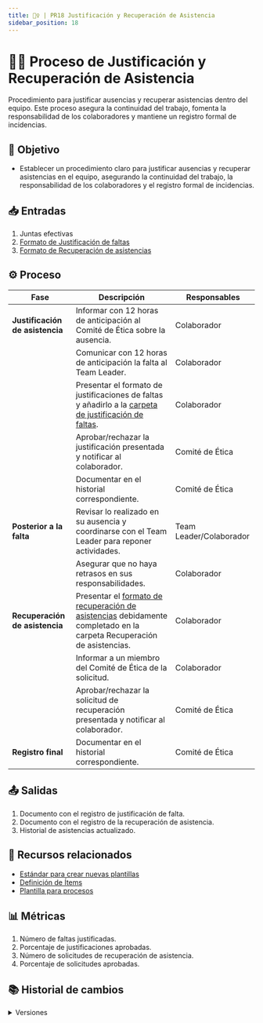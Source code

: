 ```yaml
---
title: 👯‍♀️ | PR18 Justificación y Recuperación de Asistencia
sidebar_position: 18
---
```


# 👯‍♀️ Proceso de Justificación y Recuperación de Asistencia

Procedimiento para justificar ausencias y recuperar asistencias dentro del equipo. Este proceso asegura la continuidad del trabajo, fomenta la responsabilidad de los colaboradores y mantiene un registro formal de incidencias.

## 🎯 Objetivo

- Establecer un procedimiento claro para justificar ausencias y recuperar asistencias en el equipo, asegurando la continuidad del trabajo, la responsabilidad de los colaboradores y el registro formal de incidencias.

## 📥 Entradas

1. Juntas efectivas
2. [Formato de Justificación de faltas](https://docs.google.com/document/d/1iaZjdpeGxCJ-D3fAqPj4vEzI2uxdseNqC2Qj9vblE5I/edit?usp=sharing)
3. [Formato de Recuperación de asistencias](https://docs.google.com/document/d/1ITy1mSxYEbpZlgPr5B6GFSGERKHlTQCQpj8v0V6gz6g/edit?usp=sharing)

## ⚙️ Proceso

| Fase                            | Descripción                                                                                                                                                                                                               | Responsables            |
| ------------------------------- | ------------------------------------------------------------------------------------------------------------------------------------------------------------------------------------------------------------------------- | ----------------------- |
| **Justificación de asistencia** | Informar con 12 horas de anticipación al Comité de Ética sobre la ausencia.                                                                                                                                               | Colaborador             |
|                                 | Comunicar con 12 horas de anticipación la falta al Team Leader.                                                                                                                                                           | Colaborador             |
|                                 | Presentar el formato de justificaciones de faltas y añadirlo a la [carpeta de justificación de faltas](https://drive.google.com/drive/folders/1XTXSAhKDnb3mBSdOwFK179TPhYcSdHsi?usp=drive_link).                          | Colaborador             |
|                                 | Aprobar/rechazar la justificación presentada y notificar al colaborador.                                                                                                                                                  | Comité de Ética         |
|                                 | Documentar en el historial correspondiente.                                                                                                                                                                               | Comité de Ética         |
| **Posterior a la falta**        | Revisar lo realizado en su ausencia y coordinarse con el Team Leader para reponer actividades.                                                                                                                            | Team Leader/Colaborador |
|                                 | Asegurar que no haya retrasos en sus responsabilidades.                                                                                                                                                                   | Colaborador             |
| **Recuperación de asistencia**  | Presentar el [formato de recuperación de asistencias](https://docs.google.com/document/d/1ITy1mSxYEbpZlgPr5B6GFSGERKHlTQCQpj8v0V6gz6g/edit?usp=sharing) debidamente completado en la carpeta Recuperación de asistencias. | Colaborador             |
|                                 | Informar a un miembro del Comité de Ética de la solicitud.                                                                                                                                                                | Colaborador             |
|                                 | Aprobar/rechazar la solicitud de recuperación presentada y notificar al colaborador.                                                                                                                                      | Comité de Ética         |
| **Registro final**              | Documentar en el historial correspondiente.                                                                                                                                                                               | Comité de Ética         |

## 📤 Salidas

1. Documento con el registro de justificación de falta.
2. Documento con el registro de la recuperación de asistencia.
3. Historial de asistencias actualizado.

## 📎 Recursos relacionados

- [Estándar para crear nuevas plantillas](/docs/next/standards/estandar-plantillas)
- [Definición de Ítems](/docs/next/procesos/PR2-definicion-items)
- [Plantilla para procesos](/docs/next/plantillas/plantilla-procesos)

## 📊 Métricas

1. Número de faltas justificadas.
2. Porcentaje de justificaciones aprobadas.
3. Número de solicitudes de recuperación de asistencia.
4. Porcentaje de solicitudes aprobadas.

## 📚 Historial de cambios

<details>
  <summary>Versiones</summary>
| **Versión** | **Descripción**                                                        | **Fecha**   | **Colaborador**                                                   |
|-------------|------------------------------------------------------------------------|-------------|------------------------------------------------------------------|
| **1.0.0**   | Creación del proceso de justificación de faltas                       | 23/02/2025  | Nicolás Hood, Daniel Queijeiro, Ángel Ramírez, Diego Fuentes    |
| **1.1.0**   | Inclusión de plantilla al proceso de justificación de faltas          | 03/03/2025  | Nicolás Hood                                                    |
| **2.0.0**   | Incorporación del proceso de recuperación de asistencia               | 04/03/2025  | Nicolás Hood, Hiram Mendoza                                     |
| **2.1.0**   | Refactorización del proceso                                           | 18/04/2025  | Diego Fuentes                                                   |
| **2.3.0**   | Correcciones conforme a PMC                                           | 22/04/2025  | Juan Pablo Chávez Leal                                         |
| **2.4.0**   | Implementación de acciones correctivas                               | 28/04/2025  | Max Toscano                                                   |
| **3.0.0**   | Unificación de los procesos de justificación y recuperación de asistencia | 11/05/2025  | Valeria Zúñiga                                                |
| **3.0.1**       | Correcciones ortográficas y de enlaces                       | 29/05/2025 | Valeria Zúñiga, Nicolas Hood                 |
</details>
